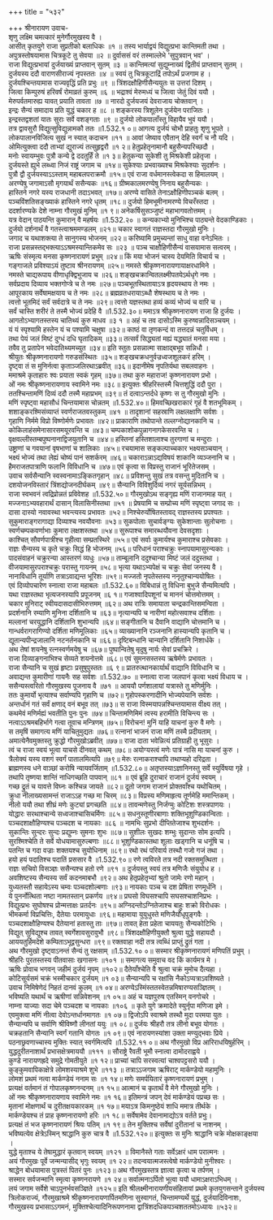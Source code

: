 +++
title = "५३२"

+++
श्रीनारायण उवाच-  
शृणु लक्ष्मि चमत्कारं मुनेर्गौरमुखस्य वै ।  
आसीत् कृतयुगे राजा सुप्रतीको बलाधिकः ॥१ ॥
तस्य भार्याद्वयं विद्युत्प्रभा कान्तिमती तथा ।  
अपुत्रस्तोषयामास चित्रकूटे तु सेवया ॥२ ॥
दुर्वाससं वरं तस्माल्लेभे 'सुपुत्रवान् भव' ।  
राजा विद्युत्प्रभायां दुर्जयाख्यं प्राप्तवान् सुतम् ॥३ ॥
कान्तिमत्यां सुद्युम्नाख्यं द्वितीयं प्राप्तवान् सुतम् ।  
दुर्जयस्य ददौ वाराणसीराज्यं नृपस्ततः ॥४ ॥
स्वयं तु चित्रकूटाद्रिं तपोऽर्थं प्रजगाम ह ।  
दुर्जयश्चिन्तयामास राज्यवृद्धिं प्रति प्रभुः ॥९ ॥
त्रिंशदक्षौहिणीसैन्ययुतः स उत्तरां दिशम् ।  
जित्वा किम्पुरुषं हरिवर्षं रोमाव्रतं कुरुम् ॥६ ॥
भद्राश्वं मेरुमध्यं च जित्वा जेतुं दिवं ययौ ।  
मेरुपर्वतमारुह्य यावत् प्रयाति तावता ॥७ ॥
नारदो दुर्जयजयं देवराजाय चोक्तवान् ।  
इन्द्रः सैन्यं समादाय प्रति युद्धं चकार ह ॥८ ॥
शङ्करस्य त्रिशूलेन दुर्जयेन पराजितः ।  
इन्द्रस्तद्वशतां यातः सुराः सर्वे वशङ्गताः ॥९ ॥
दुर्जयो लोकपालाँस्तु विहायैव भुवं ययौ ।  
तत्र द्वावसुरौ विद्युत्सुविद्युन्नामकौ ततः ॥1.532.१ ०॥
आगत्य दुर्जयं चोभौ प्राहतुः शृणु भूपते ।  
लोकपालानविजित्य सुखं न स्यात् कदाचन ॥११ ॥
आवां जेष्याव एवैतान् देहि स्वर्गं च नौ यदि ।  
ओमित्युक्त्वा ददौ ताभ्यां द्युराज्यं तत्सुहृद्वरौ ॥१ २॥
हेतुप्रहेतृनामानौ बहुसैन्यपरिच्छदौ ।  
मनोः स्वायम्भुवः पुत्रौ कन्ये द्वे ददतुर्हिं ते ॥१ ३॥
हेतुकन्या सुकेशी तु मिश्रकेशी प्रहेतृजा ।  
दुर्जयस्ते ह्युभे लब्ध्वा निजं राष्ट्रं जगाम च ॥१४॥
सुकेश्याः प्रभवाख्यश्च मिश्रकेश्याः सुदर्शनः ।  
पुत्रौ द्वौ दुर्जयस्याऽऽस्ताम् महाबलपराक्रमौ ॥१५॥
एवं राजा वर्धमानस्त्वेकदा स हिमालयम् ।  
अरण्येषु जगामाऽसौ मृगयार्थं ससैन्यकः ॥१६॥
ग्रीष्मकालमरण्येषु निनाय बहुसैन्यकः ।  
हास्तिने नगरे यस्य राजधानी तदाऽभवत् ॥१७॥
अरण्ये वासिते तेनाऽक्षौहिणीपञ्चकं बलम् ।  
पञ्चविंशतिसङ्ख्याकं हास्तिने नगरे धृतम् ॥१८॥
दुर्जयो हिमभूमीनामरण्ये विचरँस्तदा ।  
ददर्शारण्यके देशे नाम्ना गौरमुखं मुनिम् ॥१ ९॥
अनेकर्षिसुसञ्जुष्टं महाभागवतोत्तमम् ।  
यत्र वेदान् पाठयन्ति कुमारान् वै महर्षयः ॥1.532.२० ॥
कन्यकाभ्यो मुनिभिश्च पाठ्यन्ते वेदकाण्डिकाः ।  
दुर्जयो दर्शनार्थं वै गतस्त्वाश्रममण्डलम् ॥२१॥
चकार स्वागतं राज्ञस्तदा गौरमुखो मुनिः ।  
जगाद च यथाशक्त्या ते सानुगस्य भोजनम् ॥२२॥
करिष्यामि प्रमुच्यन्तां साधु वाहा वनेऽभितः ।  
राजा प्रसन्नस्तद्भक्त्याऽऽश्रमस्यान्तिकमेव सः ॥२३ ॥
पञ्च चाक्षौहिणीसैन्यं वासयामास सत्वरम् ।  
ऋषिः संस्मृत्य मनसा कृष्णनारायणं प्रभुम् ॥२४॥
किं मया भोजनं चास्य देयमिति विचार्य च ।  
गङ्गाजले प्रविश्याऽयं तुष्टाव श्रीनरायणम् ॥२५॥
नमस्ते श्रीकृष्णनारायणायाक्षरधामिने ।  
नमस्ते चाद्यरूपाय वीणाधृक्द्विभुजाय च ॥२६॥
शङ्खचक्रान्वितलक्ष्मीपतयेऽर्थधृगे नमः ।  
सर्वप्रदाय दिव्याय भक्तगोप्त्रे च ते नमः ॥२७॥
पञ्चभूतस्थितायाऽत्र हृदयस्थाय ते नमः ।  
आपूरकाय सर्वेषामक्षयाय च ते नमः ॥२८॥
ब्रह्मव्रतधरायाऽब्धौ शेषस्थाय च ते नमः ।  
त्वत्तो भूतमिदं सर्वं सर्वदात्रे च ते नमः ॥२९॥
त्वत्तो यज्ञस्तथा हव्यं कव्यं भोज्यं च वारि च ।  
सर्वं चास्ति शरीरं ते तस्मै भोज्यं प्रदेहि वै ॥1.532.३०॥
ममाऽत्र श्रीकृष्णनारायण राजा हि दुर्जयः ।  
आगतोऽभ्यागतस्तस्य चातिथ्यं कुरु माधव ॥३ १ ॥
अहं च तव दासोऽस्मि कुरुष्वन्नादिसञ्चयम् ।  
यं यं स्पृश्यामि हस्तेन यं च पश्यामि चक्षुषा ॥३२॥
काष्ठं वा तृणकन्दं वा तत्तदन्नं चतुर्विधम् ।  
तथा पेयं जलं मिष्टं दुग्धं दधि घृतादिकम् ॥३३॥
तत्सर्वं सिद्ध्यतां मह्यं यद्ध्यातं मनसा मया ।  
तवैव तु प्रतापेन भवेदातिथ्यमच्युत ॥३४॥
इति स्तुतः प्रसन्नात्मा साक्षाद्बभूव सन्निधौ ।  
श्रीयुतः श्रीकृष्णनारायणो गरुडसंस्थितः ॥३५॥
शङ्खचक्रधनुर्वज्रध्वजशूलकरं हरिम् ।  
दृष्ट्वा तं स मुनिर्नत्वा कृताञ्जलिरथाऽब्रवीत् ॥३६॥
इदानीमेष नृपतिर्यथा सबलवाहनः ।  
ममाश्रमे कृताहारः श्वः प्रयाता स्वकं गृहम् ॥३७॥
तथा कुरु महाराज! कृष्णनारायण प्रभो ।  
ओं नमः श्रीकृष्णनारायणाय स्वामिने नमः ॥३८॥
इत्युक्तः श्रीहरिस्तस्मै चित्तशुद्धिं ददौ पुरा ।  
ततश्चिन्तामणिं दिव्यं ददौ तस्मै महाप्रभम् ॥३९॥
तं दत्वाऽन्तर्दधे कृष्णः स तु गौरमुखो मुनिः ।  
मणिं स्पृष्ट्वा महासौधं चिन्तयामास चोन्नतम् ॥1.532.४०॥
हिमवच्छिखराकारं गृहं वै शतभूमिकम् ।  
शशाङ्करश्मिसंव्याप्तं स्वर्णराजतवस्तुकम् ॥४१ ॥
तादृशानां सहस्राणि लक्षलक्षाणि सर्वशः ।  
गृहाणि निर्ममे विप्रो विष्णोर्मणेः प्रभावतः ॥४२॥
प्राकाराणि तथोपान्ते तल्लग्नोद्यानकानि च ।  
कोकिलाहंसमेनासारसमयूरवन्ति च ॥४३॥
चम्पकाशोकपुन्नागनागकेसरवन्ति च ।  
वृक्षवल्लीस्तम्बपुष्पनानाद्विजयुतानि च ॥४४॥
हस्तिनां हस्तिशालाश्च तुरगाणां च मन्दुराः ।  
उष्ट्राणां च गवयानां वृषभाणां च शालिकाः ॥४५॥
रचयामास सङ्कल्पाच्चकार भक्ष्यसञ्चयान् ।  
भक्ष्यं भोज्यं तथा लेह्यं चोष्यं पानं सशर्करम् ॥४६॥
चकाराऽन्नाऽद्यविषयं शाकानि व्यञ्जनानि च ।  
हैमराजतपात्राणि फलानि विविधानि च ॥४७॥
एवं कृत्वा स विप्रस्तु राजानं भूरितेजसम् ।  
उवाच सर्वसैन्यानि स्वस्वनामाऽङ्कितगृहान् ॥४८॥
प्रविशन्तु सुखं तत्र वसन्तु मुदितानि च ।  
दशयोजनविस्तारं त्रिंशद्योजनदीर्घकम् ॥४९॥
सैन्यानि विविशुर्दिव्यं नगरं सूर्यसन्निभम् ।  
राजा स्वभवनं त्वद्रिप्रोन्नतं प्रविवेशह ॥1.532.५०॥
गौरमुखोऽथ सङ्गृह्य मणिं राजानमाह यत् ।  
मज्जनाऽभ्यवहारार्थं दासान् विलासिनीस्तथा ॥५१ ॥
प्रेषयामि च सम्प्रोच्य मणिं स्पृष्ट्वा जगाद सः ।  
दासा दास्यो नवावस्था भवन्त्यस्य प्रभावतः ॥५२॥
निश्चेरुर्योषितस्तावद् राज्ञस्तस्य प्रपश्यतः ।  
सुकुमाराङ्गरागाद्या दिव्याश्च नवयौवनाः ॥५३॥
सुकपोलाः सुचार्वङ्ग्यः सुकेशान्ताः सुलोचनाः ।  
स्वर्णचम्पकवर्णाभाः कुमारा लक्षशस्तथा ॥५४॥
सुरूपाश्च समारब्धयौवना देवसदृशाः ।  
काश्चित् सौवर्णपात्रीश्च गृहीत्वा सम्प्रतस्थिरे ॥५५॥
एवं सर्वाः कुमार्यश्च कुमाराश्च प्रसेवकाः ।  
राज्ञः सैन्यस्य च कृते चक्रुः सिद्धं हि भोजनम् ॥५६॥
परिधानं पराश्चक्रुः स्नापयामासुरन्यकाः ।  
पादसंवाहनं चक्रुरन्या आस्तरणं व्यधुः ॥५७॥
ताम्बूलानि ददुश्चान्या मिष्टं जलं ददुस्तथा ।  
वीजयामासुरपराश्चक्रुः परास्तु गायनम् ॥५८॥
भृत्या यथाऽभ्यपेक्षं च चक्रुः सेवां जनस्य वै ।  
नानाविधानि तूर्याणि तत्राऽवाद्यन्त भूरिशः ॥५९॥
मज्जतो नृपतेस्तस्य ननृतुश्चान्ययोषितः ।  
एवं दिव्योपचारेण स्नात्वा राजा महाबलः ॥1.532.६०॥
विबिधान्नं तु विधिना बुभुजे सैन्यमित्यपि ।  
यथा राज्ञस्तथा भृत्यजनस्यापि प्रपूजनम् ॥६ १॥
गजाश्वादिपशूनां च माननं चोत्तमोत्तमम् ।  
चकार मुनिराट् स्वीयदासदासीभिरुत्तमम् ॥६२॥
अथ रात्रिः समायाता चन्द्रकान्तिसमन्विता ।  
प्रदर्शनानि रम्याणि मुनिना दर्शितानि च ॥६३॥
नृत्यान्यपि च नारीणां महोत्सवाश्च दर्शिताः ।  
मल्लानां चरयुद्धानि दर्शितानि शुभान्यपि ॥६४॥
सङ्गीतानि च दैवानि वाद्यानि चोत्तमानि च ।  
गान्धर्वरागरागिण्यो दर्शिता मणिमूलिकाः ॥६५॥
व्याख्यानानि रञ्जनानि हास्यान्यपि कृतानि च ।  
द्यूतान्यपीन्द्रजालानि नटनर्तनकानि च ॥६६॥
दृष्टिबन्धानि चान्यानि दर्शितानि निशार्धके ।  
अथ तेषां शयनेषु रत्नस्वर्णमयेषु च ॥६७॥
पुष्पान्वितेषु मृदुषु नार्यः सेवां प्रचक्रिरे ।  
राजा दिव्याङ्गनाभिश्च सेव्यते शयनोत्तमे ॥६८॥
एवं सुमनसस्तस्य ऋषेर्मणेः प्रभावतः ।  
राजा सैन्यानि च सुखं हृष्टाः प्रसुषुपुस्ततः ॥६ ९॥
प्रातरुत्थानकार्यार्थं वाद्यानि विविधानि च ।  
अवाद्यन्त कुमारीणां गायनैः सह सर्वशः ॥1.532.७० ॥
स्नात्वा राजा जलपानं कृत्वा भक्ष्यं विधाय च ।  
ससैन्यस्त्वरितो गौरमुखस्य पूजनाय वै ॥७१ ॥
आययौ पर्णशालायां यत्रास्ते तु मणिर्मुनिः ।  
ततः कुमार्यो भृत्याश्च सर्वाण्यपि गृहाणि च ॥७२॥
गृहोपस्करणादीनि भोज्यपेयानि सर्वशः ।  
अन्तर्धानं गतं सर्वं क्षणाद् वनं बभूव तत् ॥७३॥
स राजा विस्मयापन्नश्चिन्तयामास वीक्ष्य तत् ।  
कथमेवं मणिर्मह्यं भवतीति पुनः पुनः ॥७४॥
चिन्तामणिमिमं त्वस्य हरामीति विचिन्त्य सः ।  
नत्वाऽऽश्रमबहिर्भागे गत्वा तूवाच मन्त्रिणम् ॥७५॥
विरोचन! मुनिं याहि याचनां कुरु वै मणेः ।  
स तमृषिं समागत्य मणिं याचितुमुद्यतः ॥७६॥
रत्नानां भाजनं राजा मणिं तस्मै प्रदीयताम् ।  
अमात्येनैवमुक्तस्तु क्रुद्धो गौरमुखोऽब्रवीत् ॥७७॥
राजा दाता भवेन्नित्यं प्रतिग्राही तु भूसुरः ।  
त्वं च राजा स्वयं भूत्वा याचसे दीनवत् कथम् ॥७८॥
अयोग्यस्त्वं मणेः पात्रं नासि मा याचनां कुरु ।  
त्रैलोक्यं यस्य वशगं स्वर्गं पातालमित्यपि ॥७९॥
मेरुः रत्नाकराश्चापि तथाप्यहो दरिद्रता ।  
ब्राह्मणस्य धने वाञ्छां करोषि न्यायवर्जिताम् ॥1.532.८०॥
अतृप्तस्याऽज्ञानिनस्तु सर्वे स्युर्विषया गृहे ।  
तथापि तृष्णया शान्तिं नाधिगच्छति पापवान् ॥८१ ॥
एवं ब्रूहि दुराचारं राजानं दुर्जयं स्वयम् ।  
गच्छ द्रुतं च यावत्ते विघ्नः कश्चिन्न जायते ॥८२॥
दूतो जगाम राजानं प्रोक्तवाँश्च यथोचितम् ।  
क्रुधा नीलाख्यसामन्तं राजाऽऽह गच्छ मा चिरम् ॥८३॥
विप्रस्य मणिमाहृत्य तूर्णमेहि ममान्तिकम् ।  
नीलो ययौ तथा शीघ्रं मणेः कुट्यां प्रगच्छति ॥८४॥
तावन्मणेस्तु निर्जग्मुः कोटिशः शस्त्रपाणयः ।  
योद्धारः सरथाश्चान्ये सध्वजाश्चासिचर्मिणः ॥८५॥
सधनुस्तूणीरबाणाः शक्तिभूशुण्डिकान्विताः ।  
पञ्चदशाक्षौहिण्यश्च पञ्चदश च नायकाः ॥८६ ॥
नामभिः सुप्रभो दीप्तितेजाश्च शुभदर्शनः ।  
सुकान्तिः सुन्दरः सुन्दः प्रद्युम्नः सुमनाः शुभः ॥८७॥
सुशीलः सुखदः शम्भुः सुदान्तः सोम इत्यपि ।  
सुरश्मिश्चेति ते सर्वे योधयामासुरुल्बणाः ॥८८॥
भूशुण्डिकास्तथा शूलाः खड्गानि च धनूंषि च ।  
पतन्ति च गदा वज्राः शक्तयश्च सुयोधिनाम् ॥८९॥
रथो रथं परिवार्य तस्थौ गजो गजं तथा ।  
हयो हयं पदातिश्च पदातिं प्रससार वै ॥1.532.९०॥
रणे त्वविरते तत्र नदी रक्तसमुत्थिता ।  
राज्ञः सचिवो विसञ्ज्ञः ससैन्यश्च हतो रणे ॥९१ ॥
दुर्जयस्तु स्वयं तत्र मणिजैः संयुयोध ह ।  
अवशिष्टस्य सैन्यस्य सर्वं कदनमाबभौ ॥९२॥
अथ हेतृप्रहेतृभ्यां श्रुतो जामेः रणो महान् ।  
युध्यतस्तौ सहायेऽस्य चम्वः पञ्चदशोल्बणाः ॥९३॥
नायकाः पञ्च च दश प्रेषिता रणमूर्धनि ।  
ये पुनर्नोत्थिता नष्टा नामतस्तान् प्रकर्णय ॥९४॥
प्रघसो विघसश्चापि सघसश्चाशनिप्रभः ।  
विद्युत्प्रभः सुघोषश्च प्रोन्मत्ताक्षः प्रतर्दनः ॥९५॥
अग्निदन्तोऽग्नितेजाश्च बाहुः शक्रो विरोधकः ।  
भीमकर्मा विप्रचित्तिः, दैतेयाः परमायुधाः ॥९६॥
महामाया युयुधुस्ते मणिजैर्योधृपुङ्गवैः ।  
पञ्चदशाक्षौहिण्यश्च दैतेयानां हतास्तु ताः ॥९७॥
तावत् हेता प्रहेता चाययतुः सैन्यकोटिभिः ।  
विद्युत् सुविद्युश्च तावत् स्वर्गेशावसुरावुभौ ॥९८॥
त्रिंशदक्षौहिणीयुक्तौ श्रुत्वा युद्धे सहायदौ ।  
आययतुर्हिमदेशे कम्पिताऽभूद्वसुन्धरा ॥९९॥
रक्तवाहा नदी तत्र त्वब्धिं प्राप्तुं द्रुतं गता ।  
अथ गौरमुखो दृष्ट्वाऽनन्तं सैन्यं तु रक्षसाम् ॥1.532.१० ०॥
सस्मार श्रीकृष्णनारायणं मणिपतिं प्रभुम् ।  
श्रीहरिः पुरतस्तस्य पीतवासाः खगासनः ॥१०१ ॥
समागत्य समुवाच वद किं कार्यमत्र मे ।  
ऋषिः प्रोवाच भगवन् जहीमं दुर्जयं नृपम् ॥१०२॥
दैतेयाँश्चेति वै श्रुत्वा चक्रं मुमोच दैत्यहा ।  
कोटिसूर्यसमं चक्रं भस्मीचकार दुर्जयम् ॥१ ०३॥
सैन्यान्यपि च रक्षांसि नैकोऽप्यत्राऽवशिष्यते ।  
उवाच निमिषेणेदं निहतं दानवं कुलम् ॥१ ०४॥
अरण्येऽस्मिंस्ततस्वेतन्नमिषारण्यसञ्ज्ञितम् ।  
भविष्यति यथार्थं च ऋषीणां सन्निवेशनम् ॥१ ०५॥
अहं च यज्ञपुरुष एतस्मिन् वनगोचरे ।  
नाम्ना याज्याः सदा चेमे पञ्चदश च नायकाः ॥१०६ ॥
कृते युगे क्रमादेते स्युर्नृपा मणिजा इमे ।  
एवमुक्त्वा मणिं नीत्वा देवोऽन्तर्धानमागतः ॥१ ०७॥
द्विजोऽपि स्वाश्रमे तस्थौ मुदा परमया युतः ।  
सैन्यान्यपि च सर्वाणि श्रीविष्णौ लीनतां ययुः ॥१ ०८॥
दुर्जयः श्रीहरौ तत्र लीनो बभूव योगतः ।  
चक्रहतानि सैन्यानि स्वर्गं गतानि योगतः ॥१ ०९॥
एवं नारायणस्यांशा उक्ता मण्युद्भवाः प्रिये ।  
पठनाछ्रवणाच्चास्य मुक्तिः स्यात् स्वर्गमित्यपि ॥1.532.११ ०॥
अथ गौरमुखो विप्र आरिराधयिषुर्हरिम् ।  
युद्धदुरीतनाशार्थं प्रभासक्षेत्रमाययौ ॥१११ ॥
सौराष्ट्रे रैवती भूमौ स्नात्वा दामोदराह्वये ।  
कुण्डे नारायणह्रदे समुद्रे गोमतीयुते ॥१ १२॥
प्राच्यां चापि सरस्वत्यां चाश्वपट्टसरो ययौ ।  
कुङ्कुमवापिकाक्षेत्रे लोमशस्याश्रमे शुभे ॥११३ ॥
तत्राऽऽजगाम ऋषिराट् मार्कण्डेयो महामुनिः ।  
लोमशं प्रथमं नत्वा मार्कण्डेयं ननाम सः ॥१ १४॥
मणेः समर्पयितारं कृष्णनारायणं प्रभुम् ।  
प्रत्यक्षं वर्तमानं तं गोपालकृष्णनन्दनम् ॥१ १५॥
आत्मानं च कृतार्थं वै मेने गौरमुखो मुनिः ।  
ओं नमः श्रीकृष्णनारायणाय स्वामिने नमः ॥१ १६॥
इतिमन्त्रं जपन् देवं मार्कण्डेयं पप्रच्छ सः ।  
मृतानां मोक्षणार्थं च दुरीतक्षयकारकम् ॥१ १७॥
मयाऽत्र किमनुष्ठेयं शाधि ममात्र तीर्थके ।  
मार्कण्डेयश्च तं प्राह कृष्णनारायणो हरिः ॥१ १८॥
सर्वेषामेव देवानामाद्योऽत्र वर्तते प्रभुः।  
प्रत्यक्षं तं भज कृष्णनारायणं श्रियः पतिम् ॥१ १९॥
तेन मुक्तिश्च सर्वेषां दुरीतानां च नाशनम् ।  
भविष्यत्येव क्षेत्रेऽस्मिन् श्राद्धानि कुरु चात्र वै ॥1.532.१२०॥
इत्युक्तः स मुनिः श्राद्धानि चक्रे मोक्षकाङ्क्षया ।  
युद्धे मृताश्च ये तेषामुद्धारं कृतवान् स्वयम् ॥१२१ ॥
विमानैस्ते गताः सर्वेऽक्षरं धाम परात्मनः ।  
अयं गौरमुखः पूर्वे जन्मन्यासीद् भृगुः स्वयम् ॥१ २२॥
तदन्वयात्मजस्त्वेषो मार्कण्डेयो मुनीश्वरः ।  
श्राद्धेन बोधयामास पुत्रस्तं पितरं पुनः ॥१२३॥
अथ गौरमुखस्तत्र ज्ञात्वा कृत्वा च तर्पणम् ।  
सस्मार सर्वजन्मानि स्मृत्वा कृष्णनरायणे ॥१ २४॥
सर्वात्मनाऽर्पितो भूत्वा ययौ धामाऽक्षराऽभिधम् ।  
लयं जगाम सर्वेशे चाऽपुनर्भवसञ्ज्ञिते ॥१२५॥
इति श्रीलक्ष्मीनारायणीयसंहितायां प्रथमे कृतयुगसन्ताने दुर्जयस्य त्रिलोकराज्यं, गौरमुखाश्रमे श्रीकृष्णनारायणार्पितमणिना सुस्वागतं, चिन्तामण्यर्थे युद्धं, दुर्जयादिविनाशः, गौरमुखस्य प्रभासाऽऽगमनं, मुक्तिश्चेत्यादिनिरूपणनामा द्वात्रिंशदधिकपञ्चशततमोऽध्यायः ॥५३२॥
    
